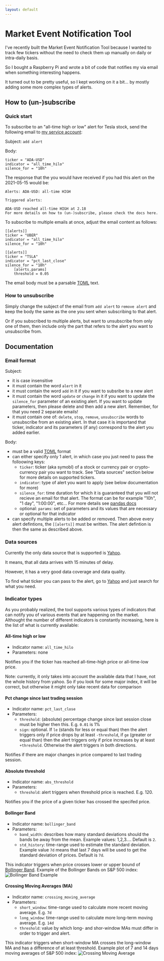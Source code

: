 ```yaml
---
layout: default
---
```


# Market Event Notification Tool

I've recently built the Market Event Notification Tool because I wanted to track few tickers without the need to check them up manually on daily or intra-daily basis.

So I bought a Raspberry Pi and wrote a bit of code that notifies my via email when something interesting happens.

It turned out to be pretty useful, so I kept working on it a bit... by mostly adding some more complex types of alerts.

## How to (un-)subscribe

### Quick start

To subscribe to an "all-time high or low" alert for Tesla stock, send the following email to [my service account](mailto:igor.service.acc@gmail.com):

Subject: `add alert`

Body:
```
ticker = "ADA-USD"
indicator = "all_time_hilo"
silence_for = "10h"
```

The response that the you would have received if you had this alert on the 2021-05-15 would be:

`Alerts: ADA-USD: all-time HIGH`

```
Triggered alerts:

ADA-USD reached all-time HIGH at 2.18
For more details on how to (un-)subscribe, please check the docs here.
```


To subscribe to multiple emails at once, adjust the email content as follows:
```
[[alerts]]
ticker = "UBER"
indicator = "all_time_hilo"
silence_for = "10h"

[[alerts]]
ticker = "TSLA"
indicator = "pct_last_close"
silence_for = "10h"
	[alerts.params]
	threshold = 0.05
```

The email body must be a parsable [TOML](https://toml.io) text.

### How to unsubscribe

Simply change the subject of the email from `add alert` to `remove alert` and keep the body the same as the one you sent when subscribing to that alert. 

Or if you subscribed to multiple alerts, but want to unsubscribe from only one of them, then include only the part that refers to the alert you want to unsubscribe from.

## Documentation

### Email format

Subject:
- it is case insensitive
- it must contain the word `alert` in it
- it must contain the word `add` in it if you want to subsribe to a new alert
- it must contain the word `update` or `change` in it if you want to update the `silence_for` parameter of an existing alert. If you want to update parameters, then please delete and then add a new alert. Remember, for that you need 2 separate emails!
- it must contain one of: `delete`, `stop`, `remove`, `unsubscribe` words to unsubscribe from an existing alert. In that case it is importand that ticker, indicator and its parameters (if any) correspond to the alert you added earlier.

Body:
- must be a valid [TOML](https://toml.io) format
- can either specify only 1 alert, in which case you just need to pass the folloowing keys:
	- `ticker`: ticker (aka symobl) of a stock or currency pair or crypto-currency pair you want to track. See "Data sources" section below for more details on supported tickers.
	- `indicator`: type of alert you want to apply (see below documentation for more)
	- `silence_for`: time duration for which it is guaranteed that you will not recieve an email for that alert. The format can be for example "10h", "1 day", "1:00:00", etc... For more details see [pandas docs](https://pandas.pydata.org/pandas-docs/stable/user_guide/timedeltas.html)
	- optional: `params`: set of parameters and its values that are necessary or optional for that indicator
- can specify multiple alerts to be added or removed. Then above every alert defintions, the `[[alerts]]` must be written. The alert defintion is then the same as described above. 

### Data sources

Currently the only data source that is supported is [Yahoo](https://finance.yahoo.com/). 

It means, that all data arrives with 15 minutes of delay.

However, it has a very good data coverage and data quality.

To find what ticker you can pass to the alert, go to [Yahoo](https://finance.yahoo.com/) and just search for what you need.

### Indicator types

As you probably realized, the tool supports various types of indicators that can notify you of various events that are happening on the market.
Althought the number of different indicators is constantly increasing, here is the list of what is currently available:

#### All-time high or low
- Indicator name: `all_time_hilo`
- Parameters: none

Notifies you if the ticker has reached all-time-high price or all-time-low price.

Note: currently, it only takes into account the available data that I have, not the whole history from yahoo. So if you look for some major index, it will be correct, but otherwise it might only take recent data for comparison

#### Pct change since last trading session
- Indicator name: `pct_last_close`
- Parameters:
	- `threshold`: (absolute) percentage change since last session close must be higher then this. E.g. `0.01` is 1%
	- `sign`: optional. If `le` (stands for less or equal than) then the alert triggers only if price drops by at least `-threshold`, if `ge` (greater or equal than) then the alert triggers only if price increases by at least `+threshold`. Otherwise the alert triggers in both directions.

Notifies if there are major changes in price compared to last trading session.

#### Absolute threshold
- Indicator name: `abs_threshold`
- Parameters:
	- `threshold`: alert triggers when threshold price is reached. E.g. 120.

Notifies you if the price of a given ticker has crossed the specifed price.

#### Bollinger Band
- Indicator name: `bollinger_band`
- Parameters:
	- `band_width`: describes how many standard deviations should the bands be away from the mean. Example values: 1,2,3.... Default is `2`.
	- `std_history`: time-range used to estimate the standard deviation. Example value `7d` means that last 7 days will be used to get the standard deviation of prices. Default is `7d`.

This indicator triggers when price crosses lower or upper bound of [Bollinger Band](https://en.wikipedia.org/wiki/Bollinger_Bands). Example of the Bollinger Bands on S&P 500 index:
![Bollinger Band Example](/images/bollinger_band.png)

#### Crossing Moving Averages (MA)
- Indicator name: `crossing_moving_average`
- Parameters:
	- `short_window`: time-range used to calculate more recent moving average. E.g. `7d`
	- `long_window`: time-range used to calculate more long-term moving average. E.g. `14d`
	- `threshold`: value by which long- and shor-window MAs must differ in order to trigger and alert.

This indicator triggers when short-window MA crosses the long-window MA and has a difference of at least threshold. Example plot of 7 and 14 days moving averages of S&P 500 index: 
![Crossing Moving Average](/images/crossing_moving_average.png)

